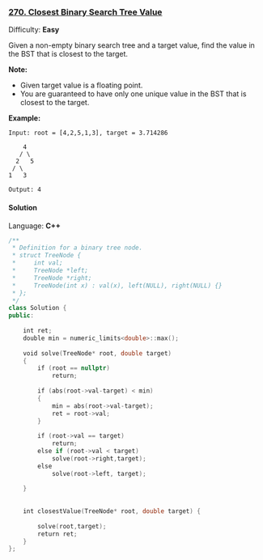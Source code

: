 ### [270\. Closest Binary Search Tree Value](https://leetcode.com/problems/closest-binary-search-tree-value/)

Difficulty: **Easy**


Given a non-empty binary search tree and a target value, find the value in the BST that is closest to the target.

**Note:**

*   Given target value is a floating point.
*   You are guaranteed to have only one unique value in the BST that is closest to the target.

**Example:**

```
Input: root = [4,2,5,1,3], target = 3.714286

    4
   / \
  2   5
 / \
1   3

Output: 4
```


#### Solution

Language: **C++**

```c++
/**
 * Definition for a binary tree node.
 * struct TreeNode {
 *     int val;
 *     TreeNode *left;
 *     TreeNode *right;
 *     TreeNode(int x) : val(x), left(NULL), right(NULL) {}
 * };
 */
class Solution {
public:
    
    int ret;
    double min = numeric_limits<double>::max();
    
    void solve(TreeNode* root, double target)
    {
        if (root == nullptr)
            return;
        
        if (abs(root->val-target) < min)
        {
            min = abs(root->val-target);
            ret = root->val;
        }
​
        if (root->val == target)
            return;
        else if (root->val < target)
            solve(root->right,target);
        else
            solve(root->left, target);
​
    }
    
    
    int closestValue(TreeNode* root, double target) {
        
        solve(root,target);
        return ret;
    }
};
```
